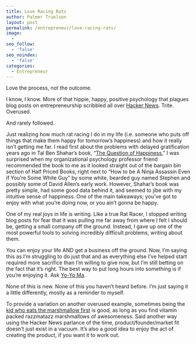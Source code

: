 ```yaml
---
title: Love Racing Rats
author: Palmer Truelson
layout: post
permalink: /entrepreneur/love-racing-rats/
image:
  - 
seo_follow:
  - 'false'
seo_noindex:
  - 'false'
categories:
  - Entrepreneur
---
```

Love the process, not the outcome.

I know, I know. More of that hippie, happy, positive psychology that plagues blog posts on entrepreneurship scribbled all over <a title="Hacker News" href="http://news.ycombinator.com" onclick="javascript:_gaq.push(['_trackEvent','outbound-article','http://news.ycombinator.com']);" target="_blank">Hacker News</a>. Trite. Overused.

And rarely followed.

Just realizing how much rat racing I do in my life (i.e. someone who puts off things that make them happy for tomorrow&#8217;s happiness) and how it really isn&#8217;t getting me far. I read first about the problems with delayed gratification years ago in Tal Ben Shahar&#8217;s book, &#8220;<a title="The Question of Happiness" href="http://books.google.com/books?id=Zwp1ej9c-lsC&source=gbs_similarbooks" onclick="javascript:_gaq.push(['_trackEvent','outbound-article','http://books.google.com']);">The Question of Happiness.</a>&#8221; I was surprised when my organizational psychology professor friend recommended the book to me as it looked straight out of the bargain bin section of Half Priced Books, right next to &#8220;How to be A Ninja Assassin Even if You&#8217;re Some White Guy&#8221; by some white, bearded guy named Stephen and possibly some of David Allen&#8217;s early work. However, Shahar&#8217;s book was pretty simple, had some good data behind it, and seemed to jibe with my intuitive sense of happiness. One of the main takeaways; you&#8217;ve got to enjoy with what you&#8217;re doing now, or you ain&#8217;t gonna be happy.

One of my real joys in life is writing. Like a true Rat Racer, I stopped writing blog posts for fear that it was pulling me far away from where I felt I should be, getting a small company off the ground. Instead, I gave up one of the most powerful tools to solving incredibly difficult problems, writing about them.

You can enjoy your life AND get a business off the ground. Now, I&#8217;m saying this as I&#8217;m struggling to do just that and as everything else I&#8217;ve helped start required more sacrifice than I&#8217;m willing to give now, but I&#8217;m still betting on the fact that it&#8217;s right. The best way to put long hours into something is if you&#8217;re enjoying it. Ask <a title="Yo-Yo Ma on Practice" href="http://news.harvard.edu/gazette/story/2012/08/inspiring-as-well-as-educating/" onclick="javascript:_gaq.push(['_trackEvent','outbound-article','http://news.harvard.edu']);">Yo-Yo Ma</a>.

None of this is new. None of this you haven&#8217;t heard before. I&#8217;m just saying it a little differently, mostly as a reminder to myself.

To provide a variation on another overused example, sometimes being the <a title="Marshmallow Experiment" href="http://en.wikipedia.org/wiki/Stanford_marshmallow_experiment" onclick="javascript:_gaq.push(['_trackEvent','outbound-article','http://en.wikipedia.org']);">kid who eats the marshmallow first</a> is good, as long as you find vitamin packed razzmatazz marshmallows of awesomeness. Said another way using the Hacker News parlance of the time, product/founder/market fit doesn&#8217;t just exist in a vacuum. It&#8217;s also a good idea to enjoy the act of creating the product, if you want it to work out.